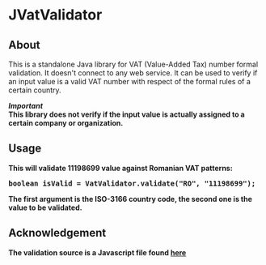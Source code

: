 # JVatValidator
## About
This is a standalone Java library for VAT (Value-Added Tax) number formal validation. It doesn't connect to any web service. It can be used to verify if an input value is a valid VAT number with respect of the formal rules of a certain country.

<b><i>Important</i><br>This library does not verify if the input value is actually assigned to a certain company or organization.

## Usage
This will validate 11198699 value against Romanian VAT patterns:
<pre>
boolean isValid = VatValidator.validate("RO", "11198699");
</pre>
The first argument is the ISO-3166 country code, the second one is the value to be validated.

## Acknowledgement
The validation source is a Javascript file found <a href="http://www.braemoor.co.uk/software/vat.shtml">here</a>
